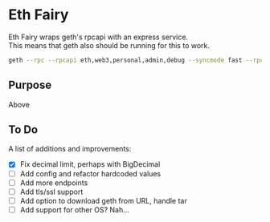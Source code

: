# Eth Fairy 

Eth Fairy wraps geth's rpcapi with an express service.<br/>
This means that geth also should be running for this to work.

```bash
geth --rpc --rpcapi eth,web3,personal,admin,debug --syncmode fast --rpcport 8545 --port 30309
```

## Purpose

Above

## To Do

A list of additions and improvements:

* [x] Fix decimal limit, perhaps with BigDecimal 
* [ ] Add config and refactor hardcoded values 
* [ ] Add more endpoints 
* [ ] Add tls/ssl support 
* [ ] Add option to download geth from URL, handle tar 
* [ ] Add support for other OS? Nah...
